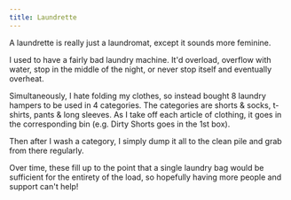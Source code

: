 ```yaml
---
title: Laundrette
---
```


A laundrette is really just a laundromat, except it sounds more feminine.

I used to have a fairly bad laundry machine. It'd overload, overflow with water, stop in the middle of the night, or never stop itself and eventually overheat.

Simultaneously, I hate folding my clothes, so instead bought 8 laundry hampers to be used in 4 categories. The categories are
shorts & socks, t-shirts, pants & long sleeves. As I take off each article of clothing, it goes in the corresponding bin (e.g. Dirty Shorts goes in the 1st box).

Then after I wash a category, I simply dump it all to the clean pile and grab from there regularly.

Over time, these fill up to the point that a single laundry bag would be sufficient for the entirety of the load, so hopefully having more people and support can't help!

